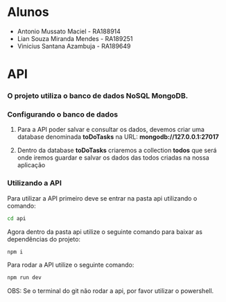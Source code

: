 # Alunos 
* Antonio Mussato Maciel - RA188914
* Lian Souza Miranda Mendes - RA189251
* Vinicius Santana Azambuja - RA189649 

# API

### O projeto utiliza o banco de dados NoSQL **MongoDB**.

### Configurando o banco de dados

1. Para a API poder salvar e consultar os dados, devemos criar uma database denominada **toDoTasks** na URL: **mongodb://127.0.0.1:27017**

2. Dentro da database **toDoTasks** criaremos a collection **todos** que será onde iremos guardar e salvar os dados das todos criadas na nossa aplicação


### Utilizando a API


Para utilizar a API primeiro deve se entrar na pasta api utilizando o comando: 
```bash
cd api
```
Agora dentro da pasta api utilize o seguinte comando para baixar as dependências do projeto:
```bash
npm i
```

Para rodar a API utilize o seguinte comando: 
```bash
npm run dev
```
OBS: Se o terminal do git não rodar a api, por favor utilizar o powershell.
